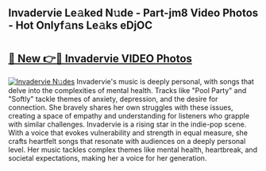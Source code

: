 ## Invadervie Le𝚊ked N𝚞de - Part-jm8 Video Photos - Hot Onlyf𝚊ns Le𝚊ks eDjOC

# <h2><a href="http://ab67265.deff.icu/?id=Invadervie">🔗 New 👉🔴 Invadervie VIDEO Photos</a></h2>

[![Invadervie N𝚞des](https://i.imgur.com/rIISA9y.gif)](http://ab67265.deff.icu/?id=Invadervie)
Invadervie's music is deeply personal, with songs that delve into the complexities of mental health. Tracks like "Pool Party" and "Softly" tackle themes of anxiety, depression, and the desire for connection. She bravely shares her own struggles with these issues, creating a space of empathy and understanding for listeners who grapple with similar challenges. Invadervie is a rising star in the indie-pop scene. With a voice that evokes vulnerability and strength in equal measure, she crafts heartfelt songs that resonate with audiences on a deeply personal level. Her music tackles complex themes like mental health, heartbreak, and societal expectations, making her a voice for her generation.
